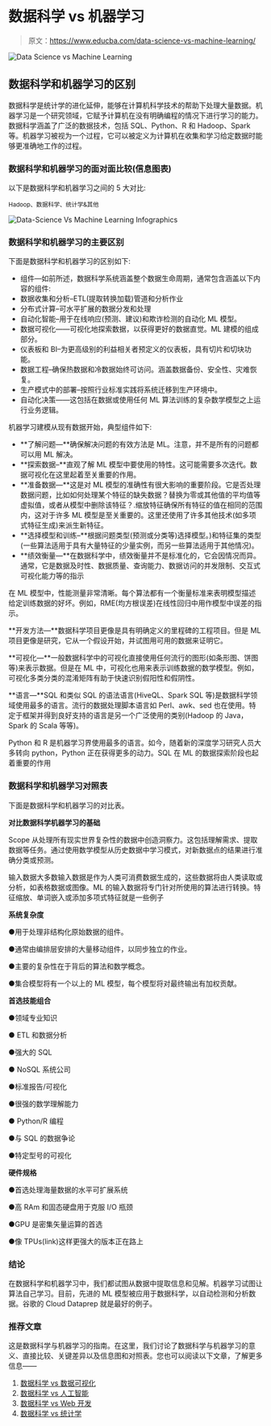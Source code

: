 # 数据科学 vs 机器学习

> 原文：<https://www.educba.com/data-science-vs-machine-learning/>

![Data Science vs Machine Learning](img/69d9262be058d4d4d527ad2665013dde.png)



## 数据科学和机器学习的区别

数据科学是统计学的进化延伸，能够在计算机科学技术的帮助下处理大量数据。机器学习是一个研究领域，它赋予计算机在没有明确编程的情况下进行学习的能力。数据科学涵盖了广泛的数据技术，包括 SQL、Python、R 和 Hadoop、Spark 等。机器学习被视为一个过程，它可以被定义为计算机在收集和学习给定数据时能够更准确地工作的过程。

### 数据科学和机器学习的面对面比较(信息图表)

以下是数据科学和机器学习之间的 5 大对比:

<small>Hadoop、数据科学、统计学&其他</small>

![Data-Science Vs Machine Learning Infographics](img/b93db1ccbc1aaf108d88e18377e5fe31.png)



### 数据科学和机器学习的主要区别

下面是数据科学和机器学习的区别如下:

*   组件—如前所述，数据科学系统涵盖整个数据生命周期，通常包含涵盖以下内容的组件:
*   数据收集和分析–ETL(提取转换加载)管道和分析作业
*   分布式计算–可水平扩展的数据分发和处理
*   自动化智能–用于在线响应(预测、建议)和欺诈检测的自动化 ML 模型。
*   数据可视化——可视化地探索数据，以获得更好的数据直觉。ML 建模的组成部分。
*   仪表板和 BI–为更高级别的利益相关者预定义的仪表板，具有切片和切块功能。
*   数据工程–确保热数据和冷数据始终可访问。涵盖数据备份、安全性、灾难恢复。
*   生产模式中的部署–按照行业标准实践将系统迁移到生产环境中。
*   自动化决策——这包括在数据或使用任何 ML 算法训练的复杂数学模型之上运行业务逻辑。

机器学习建模从现有数据开始，典型组件如下:

*   **了解问题—**确保解决问题的有效方法是 ML。注意，并不是所有的问题都可以用 ML 解决。
*   **探索数据–**直观了解 ML 模型中要使用的特性。这可能需要多次迭代。数据可视化在这里起着至关重要的作用。
*   **准备数据—**这是对 ML 模型的准确性有很大影响的重要阶段。它是否处理数据问题，比如如何处理某个特征的缺失数据？替换为零或其他值的平均值等虚拟值，或者从模型中删除该特征？.缩放特征确保所有特征的值在相同的范围内，这对于许多 ML 模型是至关重要的。这里还使用了许多其他技术(如多项式特征生成)来派生新特征。
*   **选择模型和训练–**根据问题类型(预测或分类等)选择模型。)和特征集的类型(一些算法适用于具有大量特征的少量实例，而另一些算法适用于其他情况)。
*   **绩效衡量—**在数据科学中，绩效衡量并不是标准化的，它会因情况而异。通常，它是数据及时性、数据质量、查询能力、数据访问的并发限制、交互式可视化能力等的指示

在 ML 模型中，性能测量非常清晰。每个算法都有一个衡量标准来表明模型描述给定训练数据的好坏。例如，RME(均方根误差)在线性回归中用作模型中误差的指示。

**开发方法—**数据科学项目更像是具有明确定义的里程碑的工程项目。但是 ML 项目更像是研究，它从一个假设开始，并试图用可用的数据来证明它。

**可视化—**一般数据科学中的可视化直接使用任何流行的图形(如条形图、饼图等)来表示数据。但是在 ML 中，可视化也用来表示训练数据的数学模型。例如，可视化多类分类的混淆矩阵有助于快速识别假阳性和假阴性。

**语言—**SQL 和类似 SQL 的语法语言(HiveQL、Spark SQL 等)是数据科学领域使用最多的语言。流行的数据处理脚本语言如 Perl、awk、sed 也在使用。特定于框架并得到良好支持的语言是另一个广泛使用的类别(Hadoop 的 Java，Spark 的 Scala 等等)。

Python 和 R 是机器学习界使用最多的语言。如今，随着新的深度学习研究人员大多转向 python，Python 正在获得更多的动力。SQL 在 ML 的数据探索阶段也起着重要的作用

### 数据科学和机器学习对照表

下面是数据科学和机器学习的对比表。

**对比数据科学机器学习的基础**

Scope 从处理所有现实世界复杂性的数据中创造洞察力。这包括理解需求、提取数据等任务。通过使用数学模型从历史数据中学习模式，对新数据点的结果进行准确分类或预测。

输入数据大多数输入数据是作为人类可消费数据生成的，这些数据将由人类读取或分析，如表格数据或图像。ML 的输入数据将专门针对所使用的算法进行转换。特征缩放、单词嵌入或添加多项式特征就是一些例子

**系统复杂度**

●用于处理非结构化原始数据的组件。

●通常由编排层安排的大量移动组件，以同步独立的作业。

●主要的复杂性在于背后的算法和数学概念。

●集合模型将有一个以上的 ML 模型，每个模型将对最终输出有加权贡献。

**首选技能组合**

●领域专业知识

● ETL 和数据分析

●强大的 SQL

● NoSQL 系统公司

●标准报告/可视化

●很强的数学理解能力

● Python/R 编程

●与 SQL 的数据争论

●特定型号的可视化

**硬件规格**

●首选处理海量数据的水平可扩展系统

●高 RAm 和固态硬盘用于克服 I/O 瓶颈

●GPU 是密集矢量运算的首选

●像 TPUs(link)这样更强大的版本正在路上

### 结论

在数据科学和机器学习中，我们都试图从数据中提取信息和见解。机器学习试图让算法自己学习。目前，先进的 ML 模型被应用于数据科学，以自动检测和分析数据。谷歌的 Cloud Dataprep 就是最好的例子。

### 推荐文章

这是数据科学与机器学习的指南。在这里，我们讨论了数据科学与机器学习的意义、直接比较、关键差异以及信息图和对照表。您也可以阅读以下文章，了解更多信息——

1.  [数据科学 vs 数据可视化](https://www.educba.com/data-science-vs-data-visualization/)
2.  [数据科学 vs 人工智能](https://www.educba.com/data-science-vs-artificial-intelligence/)
3.  [数据科学 vs Web 开发](https://www.educba.com/data-science-vs-web-development/)
4.  [数据科学 vs 统计学](https://www.educba.com/data-science-vs-statistics/)





